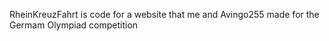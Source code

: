 RheinKreuzFahrt is code for a website that me and Avingo255 made for the Germam Olympiad competition
